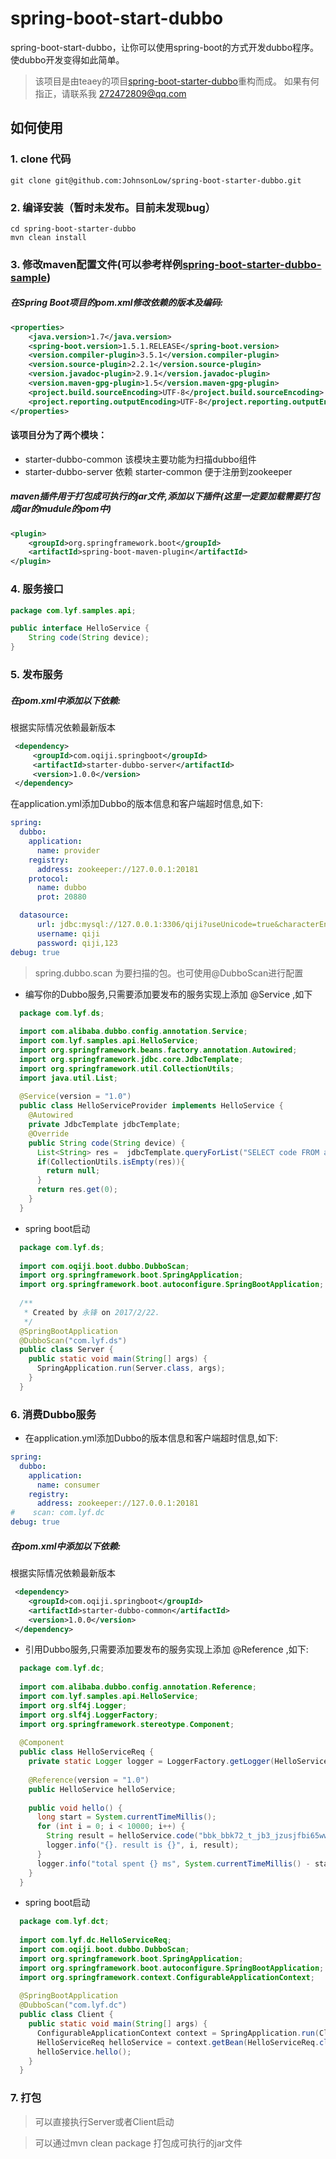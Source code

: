 # spring-boot-start-dubbo

spring-boot-start-dubbo，让你可以使用spring-boot的方式开发dubbo程序。使dubbo开发变得如此简单。
> 该项目是由teaey的项目[spring-boot-starter-dubbo](https://github.com/teaey/spring-boot-starter-dubbo)重构而成。 如果有何指正，请联系我 272472809@qq.com

## 如何使用

### 1. clone 代码

```shell
git clone git@github.com:JohnsonLow/spring-boot-starter-dubbo.git
```

### 2. 编译安装（暂时未发布。目前未发现bug）

```
cd spring-boot-starter-dubbo
mvn clean install
```


### 3. 修改maven配置文件(可以参考样例[spring-boot-starter-dubbo-sample](https://github.com/JohnsonLow/spring-boot-starter-dubbo-sample))

##### 在Spring Boot项目的pom.xml修改依赖的版本及编码:
```xml
<properties>
    <java.version>1.7</java.version>
    <spring-boot.version>1.5.1.RELEASE</spring-boot.version>
    <version.compiler-plugin>3.5.1</version.compiler-plugin>
    <version.source-plugin>2.2.1</version.source-plugin>
    <version.javadoc-plugin>2.9.1</version.javadoc-plugin>
    <version.maven-gpg-plugin>1.5</version.maven-gpg-plugin>
    <project.build.sourceEncoding>UTF-8</project.build.sourceEncoding>
    <project.reporting.outputEncoding>UTF-8</project.reporting.outputEncoding>
</properties>

 ```
#### 该项目分为了两个模块：
* starter-dubbo-common 该模块主要功能为扫描dubbo组件 
* starter-dubbo-server 依赖 starter-common 便于注册到zookeeper

##### maven插件用于打包成可执行的jar文件,添加以下插件(这里一定要加载需要打包成jar的mudule的pom中)
```xml
<plugin>
    <groupId>org.springframework.boot</groupId>
    <artifactId>spring-boot-maven-plugin</artifactId>
</plugin>
```
### 4. 服务接口
```java
package com.lyf.samples.api;

public interface HelloService {
    String code(String device);
}

```
### 5. 发布服务

##### 在pom.xml中添加以下依赖:

根据实际情况依赖最新版本

```xml
 <dependency>
     <groupId>com.oqiji.springboot</groupId>
     <artifactId>starter-dubbo-server</artifactId>
     <version>1.0.0</version>
 </dependency>
 ```

在application.yml添加Dubbo的版本信息和客户端超时信息,如下:
```yml
spring:
  dubbo:
    application:
      name: provider
    registry:
      address: zookeeper://127.0.0.1:20181
    protocol:
      name: dubbo
      prot: 20880

  datasource:
      url: jdbc:mysql://127.0.0.1:3306/qiji?useUnicode=true&characterEncoding=UTF8
      username: qiji
      password: qiji,123
debug: true
```
> spring.dubbo.scan 为要扫描的包。也可使用@DubboScan进行配置

* 编写你的Dubbo服务,只需要添加要发布的服务实现上添加 @Service ,如下
```java
  package com.lyf.ds;
  
  import com.alibaba.dubbo.config.annotation.Service;
  import com.lyf.samples.api.HelloService;
  import org.springframework.beans.factory.annotation.Autowired;
  import org.springframework.jdbc.core.JdbcTemplate;
  import org.springframework.util.CollectionUtils;
  import java.util.List;
  
  @Service(version = "1.0")
  public class HelloServiceProvider implements HelloService {
    @Autowired
    private JdbcTemplate jdbcTemplate;
    @Override
    public String code(String device) {
      List<String> res =  jdbcTemplate.queryForList("SELECT code FROM activity WHERE device = ? ", String.class, device);
      if(CollectionUtils.isEmpty(res)){
        return null;
      }
      return res.get(0);
    }
  }

```

* spring boot启动
```java
  package com.lyf.ds;
  
  import com.oqiji.boot.dubbo.DubboScan;
  import org.springframework.boot.SpringApplication;
  import org.springframework.boot.autoconfigure.SpringBootApplication;
  
  /**
   * Created by 永锋 on 2017/2/22.
   */
  @SpringBootApplication
  @DubboScan("com.lyf.ds")
  public class Server {
    public static void main(String[] args) {
      SpringApplication.run(Server.class, args);
    }
  }
```

### 6. 消费Dubbo服务
* 在application.yml添加Dubbo的版本信息和客户端超时信息,如下:
```yml
spring:
  dubbo:
    application:
      name: consumer
    registry:
      address: zookeeper://127.0.0.1:20181
#    scan: com.lyf.dc
debug: true

```

##### 在pom.xml中添加以下依赖:

根据实际情况依赖最新版本

```xml
 <dependency>
    <groupId>com.oqiji.springboot</groupId>
    <artifactId>starter-dubbo-common</artifactId>
    <version>1.0.0</version>
 </dependency>
 ```
* 引用Dubbo服务,只需要添加要发布的服务实现上添加 @Reference ,如下:
```java
  package com.lyf.dc;
  
  import com.alibaba.dubbo.config.annotation.Reference;
  import com.lyf.samples.api.HelloService;
  import org.slf4j.Logger;
  import org.slf4j.LoggerFactory;
  import org.springframework.stereotype.Component;
  
  @Component
  public class HelloServiceReq {
    private static Logger logger = LoggerFactory.getLogger(HelloServiceReq.class);
  
    @Reference(version = "1.0")
    public HelloService helloService;
  
    public void hello() {
      long start = System.currentTimeMillis();
      for (int i = 0; i < 10000; i++) {
        String result = helloService.code("bbk_bbk72_t_jb3_jzusjfbi65wwqosk" + i);
        logger.info("{}. result is {}", i, result);
      }
      logger.info("total spent {} ms", System.currentTimeMillis() - start);
    }
  }

```
* spring boot启动
```java
  package com.lyf.dct;
  
  import com.lyf.dc.HelloServiceReq;
  import com.oqiji.boot.dubbo.DubboScan;
  import org.springframework.boot.SpringApplication;
  import org.springframework.boot.autoconfigure.SpringBootApplication;
  import org.springframework.context.ConfigurableApplicationContext;
  
  @SpringBootApplication
  @DubboScan("com.lyf.dc")
  public class Client {
    public static void main(String[] args) {
      ConfigurableApplicationContext context = SpringApplication.run(Client.class, args);
      HelloServiceReq helloService = context.getBean(HelloServiceReq.class);
      helloService.hello();
    }
  }

```


### 7. 打包

> 可以直接执行Server或者Client启动

> 可以通过mvn clean package 打包成可执行的jar文件
